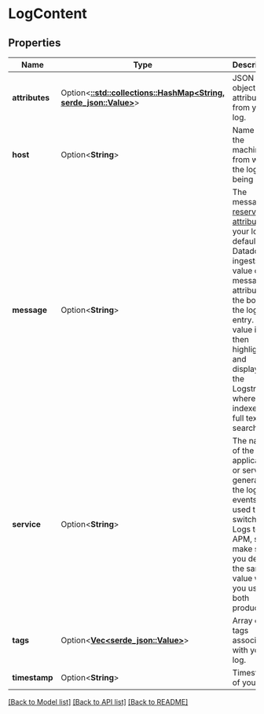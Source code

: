 # LogContent

## Properties

Name | Type | Description | Notes
------------ | ------------- | ------------- | -------------
**attributes** | Option<[**::std::collections::HashMap<String, serde_json::Value>**](serde_json::Value.md)> | JSON object of attributes from your log. | [optional]
**host** | Option<**String**> | Name of the machine from where the logs are being sent. | [optional]
**message** | Option<**String**> | The message [reserved attribute](https://docs.datadoghq.com/logs/log_collection/#reserved-attributes) of your log. By default, Datadog ingests the value of the message attribute as the body of the log entry. That value is then highlighted and displayed in the Logstream, where it is indexed for full text search. | [optional]
**service** | Option<**String**> | The name of the application or service generating the log events. It is used to switch from Logs to APM, so make sure you define the same value when you use both products. | [optional]
**tags** | Option<[**Vec<serde_json::Value>**](serde_json::Value.md)> | Array of tags associated with your log. | [optional]
**timestamp** | Option<**String**> | Timestamp of your log. | [optional]

[[Back to Model list]](../README.md#documentation-for-models) [[Back to API list]](../README.md#documentation-for-api-endpoints) [[Back to README]](../README.md)


